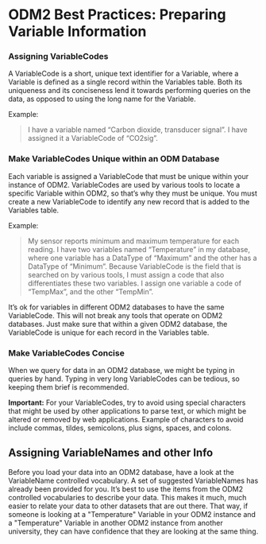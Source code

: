 ODM2 Best Practices: Preparing Variable Information
===================================================

### Assigning VariableCodes ###
A VariableCode is a short, unique text identifier for a Variable, where a Variable is defined as a single record within the Variables table. Both its uniqueness and its conciseness lend it towards performing queries on the data, as opposed to using the long name for the Variable.

Example:

>I have a variable named “Carbon dioxide, transducer signal”. I have assigned it a VariableCode of “CO2sig”.

### Make VariableCodes Unique within an ODM Database ###
Each variable is assigned a VariableCode that must be unique within your instance of ODM2. VariableCodes are used by various tools to locate a specific Variable within ODM2, so that’s why they must be unique. You must create a new VariableCode to identify any new record that is added to the Variables table.

Example:

>My sensor reports minimum and maximum temperature for each reading. I have two variables named “Temperature” in my database, where one variable has a DataType of “Maximum” and the other has a DataType of “Minimum”. Because VariableCode is the field that is searched on by various tools, I must assign a code that also differentiates these two variables. I assign one variable a code of “TempMax”, and the other “TempMin”.

It’s ok for variables in different ODM2 databases to have the same VariableCode. This will not break any tools that operate on ODM2 databases. Just make sure that within a given ODM2 database, the VariableCode is unique for each record in the Variables table.

### Make VariableCodes Concise ###
When we query for data in an ODM2 database, we might be typing in queries by hand. Typing in very long VariableCodes can be tedious, so keeping them brief is recommended.

**Important:** For your VariableCodes, try to avoid using special characters that might be used by other applications to parse text, or which might be altered or removed by web applications. Example of characters to avoid include commas, tildes, semicolons, plus signs, spaces, and colons.

## Assigning VariableNames and other Info
Before you load your data into an ODM2 database, have a look at the VariableName controlled vocabulary. A set of suggested VariableNames has already been provided for you. It’s best to use the items from the ODM2 controlled vocabularies to describe your data. This makes it much, much easier to relate your data to other datasets that are out there. That way, if someone is looking at a "Temperature" Variable in your ODM2 instance and a "Temperature" Variable in another ODM2 instance from another university, they can have confidence that they are looking at the same thing.